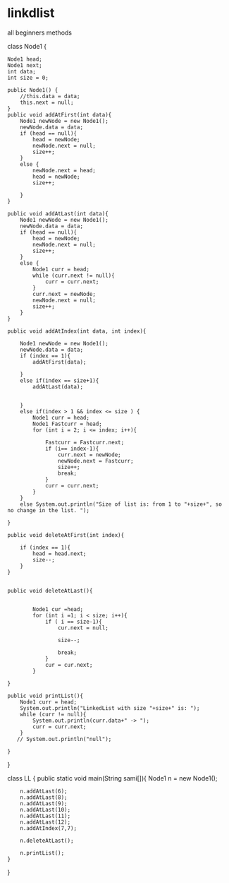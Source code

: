 # linkdlist
all beginners methods   


class Node1 {


    Node1 head;
    Node1 next;
    int data;
    int size = 0;

    public Node1() {
        //this.data = data;
        this.next = null;
    }
    public void addAtFirst(int data){
        Node1 newNode = new Node1();
        newNode.data = data;
        if (head == null){
            head = newNode;
            newNode.next = null;
            size++;
        }
        else {
            newNode.next = head;
            head = newNode;
            size++;

        }
    }

    public void addAtLast(int data){
        Node1 newNode = new Node1();
        newNode.data = data;
        if (head == null){
            head = newNode;
            newNode.next = null;
            size++;
        }
        else {
            Node1 curr = head;
            while (curr.next != null){
                curr = curr.next;
            }
            curr.next = newNode;
            newNode.next = null;
            size++;
        }
    }

    public void addAtIndex(int data, int index){

        Node1 newNode = new Node1();
        newNode.data = data;
        if (index == 1){
            addAtFirst(data);

        }
        else if(index == size+1){
            addAtLast(data);


        }
        else if(index > 1 && index <= size ) {
            Node1 curr = head;
            Node1 Fastcurr = head;
            for (int i = 2; i <= index; i++){

                Fastcurr = Fastcurr.next;
                if (i== index-1){
                    curr.next = newNode;
                    newNode.next = Fastcurr;
                    size++;
                    break;
                }
                curr = curr.next;
            }
        }
        else System.out.println("Size of list is: from 1 to "+size+", so no change in the list. ");

    }

    public void deleteAtFirst(int index){

        if (index == 1){
            head = head.next;
            size--;
        }
    }


    public void deleteAtLast(){


            Node1 cur =head;
            for (int i =1; i < size; i++){
                if ( i == size-1){
                    cur.next = null;

                    size--;

                    break;
                }
                cur = cur.next;
            }

    }

    public void printList(){
        Node1 curr = head;
        System.out.println("LinkedList with size "+size+" is: ");
        while (curr != null){
            System.out.println(curr.data+" -> ");
            curr = curr.next;
        }
       // System.out.println("null");

    }


}

class LL
{
    public static void main(String sami[]){
        Node1 n = new Node1();

        n.addAtLast(6);
        n.addAtLast(8);
        n.addAtLast(9);
        n.addAtLast(10);
        n.addAtLast(11);
        n.addAtLast(12);
        n.addAtIndex(7,7);

        n.deleteAtLast();

        n.printList();
    }

}
